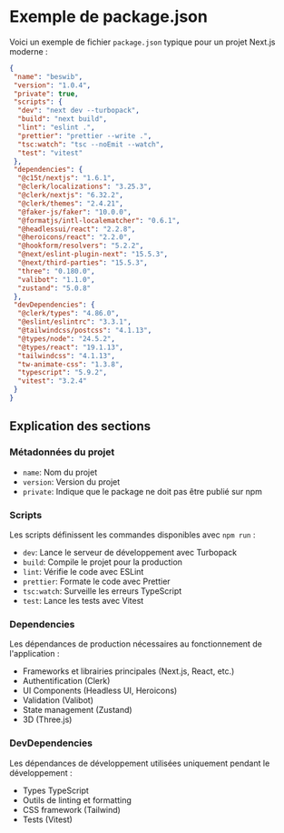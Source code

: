 # Exemple de package.json

Voici un exemple de fichier `package.json` typique pour un projet Next.js moderne :

```json
{
 "name": "beswib",
 "version": "1.0.4",
 "private": true,
 "scripts": {
  "dev": "next dev --turbopack",
  "build": "next build",
  "lint": "eslint .",
  "prettier": "prettier --write .",
  "tsc:watch": "tsc --noEmit --watch",
  "test": "vitest"
 },
 "dependencies": {
  "@c15t/nextjs": "1.6.1",
  "@clerk/localizations": "3.25.3",
  "@clerk/nextjs": "6.32.2",
  "@clerk/themes": "2.4.21",
  "@faker-js/faker": "10.0.0",
  "@formatjs/intl-localematcher": "0.6.1",
  "@headlessui/react": "2.2.8",
  "@heroicons/react": "2.2.0",
  "@hookform/resolvers": "5.2.2",
  "@next/eslint-plugin-next": "15.5.3",
  "@next/third-parties": "15.5.3",
  "three": "0.180.0",
  "valibot": "1.1.0",
  "zustand": "5.0.8"
 },
 "devDependencies": {
  "@clerk/types": "4.86.0",
  "@eslint/eslintrc": "3.3.1",
  "@tailwindcss/postcss": "4.1.13",
  "@types/node": "24.5.2",
  "@types/react": "19.1.13",
  "tailwindcss": "4.1.13",
  "tw-animate-css": "1.3.8",
  "typescript": "5.9.2",
  "vitest": "3.2.4"
 }
}
```

## Explication des sections

### Métadonnées du projet

- `name`: Nom du projet
- `version`: Version du projet
- `private`: Indique que le package ne doit pas être publié sur npm

### Scripts

Les scripts définissent les commandes disponibles avec `npm run` :

- `dev`: Lance le serveur de développement avec Turbopack
- `build`: Compile le projet pour la production
- `lint`: Vérifie le code avec ESLint
- `prettier`: Formate le code avec Prettier
- `tsc:watch`: Surveille les erreurs TypeScript
- `test`: Lance les tests avec Vitest

### Dependencies

Les dépendances de production nécessaires au fonctionnement de l'application :

- Frameworks et librairies principales (Next.js, React, etc.)
- Authentification (Clerk)
- UI Components (Headless UI, Heroicons)
- Validation (Valibot)
- State management (Zustand)
- 3D (Three.js)

### DevDependencies

Les dépendances de développement utilisées uniquement pendant le développement :

- Types TypeScript
- Outils de linting et formatting
- CSS framework (Tailwind)
- Tests (Vitest)
